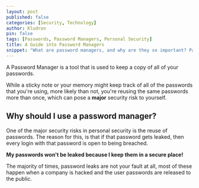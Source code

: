 ```yaml
---
layout: post
published: false
categories: [Security, Technology]
author: Kludron
pin: false
tags: [Passwords, Password Managers, Personal Security]
title: A Guide into Password Managers
snippet: "What are password managers, and why are they so important? Password Managers have become more and more popular lately, but how do they work? Are they more of an inconvenience?"
---
```


A Password Manager is a tool that is used to keep a copy of all of your passwords.

While a sticky note or your memory might keep track of all of the passwords that you're using, more likely than not, you're reusing the same
passwords more than once, which can pose a **major** security risk to yourself.

## Why should I use a password manager?

One of the major security risks in personal security is the reuse of passwords. The reason for this, is that if that password gets leaked, then every
login with that password is open to being breached.

**My passwords won't be leaked because I keep them in a secure place!**

The majority of times, password leaks are not your fault at all, most of these happen when a company is hacked and the user passwords are released
to the public.
